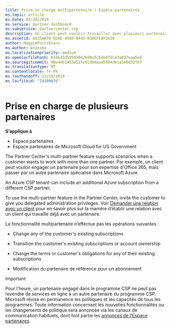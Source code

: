 ```yaml
---
title: Prise en charge multipartenaire | Espace partenaires
ms.topic: article
ms.date: 03/20/2019
ms.service: partner-dashboard
ms.subservice: partnercenter-csp
description: Un client peut vouloir travailler avec plusieurs partenaires du programme Fournisseur de solutions Cloud, spécialisés dans différents services.
ms.assetid: 6835AA78-6DAE-4940-844D-B3AEFEAF3630
author: MaggiePucciEvans
ms.author: evansma
ms.localizationpriority: medium
ms.openlocfilehash: 634645d59503042690e5cbde0fdce3a037eaa5e8
ms.sourcegitcommit: 90e44b1453e52fc92d08aaa5904de1a5e6d32f67
ms.translationtype: MT
ms.contentlocale: fr-FR
ms.lasthandoff: 11/19/2019
ms.locfileid: "74189076"
---
```

# <a name="multi-partner-support"></a>Prise en charge de plusieurs partenaires

**S’applique à**

-  Espace partenaires
-  Espace partenaires de Microsoft Cloud for US Government

The Partner Center's multi-partner feature supports scenarios when a customer wants to work with more than one partner. Par exemple, un client peut vouloir engager un partenaire pour son expertise d'Office 365, mais passer par un autre partenaire spécialisé dans Microsoft Azure. 

An Azure CSP tenant can include an additional Azure subscription from a different CSP partner.

To use the multi-partner feature in the Partner Center, invite the customer to give you delegated administration privileges. Voir [Demander une relation avec un client](request-a-relationship-with-a-customer.md) pour en savoir plus sur la manière d’établir une relation avec un client qui travaille déjà avec un partenaire.

La fonctionnalité multipartenaire n’effectue pas les opérations suivantes :

- Change any of the customer's existing subscriptions

- Transition the customer's existing subscriptions or account ownership

- Change the terms or customer's obligations for any of their existing subscriptions

- Modification du partenaire de référence pour un abonnement

> [!IMPORTANT]  
> Pour l’heure, un partenaire engagé dans le programme CSP ne peut pas revendre de services en ligne à un autre partenaire du programme CSP. Microsoft révise en permanence les politiques et les capacités de tous les programmes. Toute information concernant les nouvelles fonctionnalités ou les changements de politique sera annoncée via les canaux de communication habituels, dont font partie les [annonces de l’Espace partenaires](https://partner.microsoft.com/pcv/announcements).






